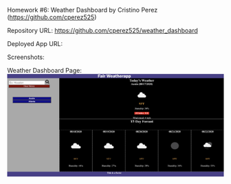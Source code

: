 Homework #6: Weather Dashboard by Cristino Perez (https://github.com/cperez525)

Repository URL: https://github.com/cperez525/weather_dashboard

Deployed App URL: 

Screenshots:

Weather Dashboard Page:  ![Screenshot](Images/weather_dashboard.JPG)